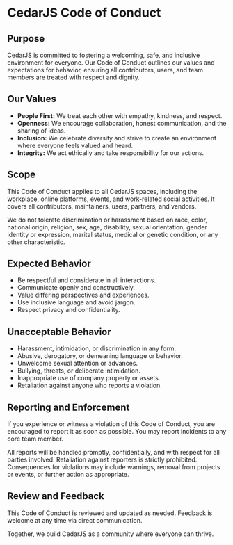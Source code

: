 # CedarJS Code of Conduct

## Purpose

CedarJS is committed to fostering a welcoming, safe, and inclusive environment for everyone. Our Code of Conduct outlines our values and expectations for behavior, ensuring all contributors, users, and team members are treated with respect and dignity.

## Our Values

- **People First:** We treat each other with empathy, kindness, and respect.
- **Openness:** We encourage collaboration, honest communication, and the sharing of ideas.
- **Inclusion:** We celebrate diversity and strive to create an environment where everyone feels valued and heard.
- **Integrity:** We act ethically and take responsibility for our actions.

## Scope

This Code of Conduct applies to all CedarJS spaces, including the workplace, online platforms, events, and work-related social activities. It covers all contributors, maintainers, users, partners, and vendors.

We do not tolerate discrimination or harassment based on race, color, national origin, religion, sex, age, disability, sexual orientation, gender identity or expression, marital status, medical or genetic condition, or any other characteristic.

## Expected Behavior

- Be respectful and considerate in all interactions.
- Communicate openly and constructively.
- Value differing perspectives and experiences.
- Use inclusive language and avoid jargon.
- Respect privacy and confidentiality.

## Unacceptable Behavior

- Harassment, intimidation, or discrimination in any form.
- Abusive, derogatory, or demeaning language or behavior.
- Unwelcome sexual attention or advances.
- Bullying, threats, or deliberate intimidation.
- Inappropriate use of company property or assets.
- Retaliation against anyone who reports a violation.

## Reporting and Enforcement

If you experience or witness a violation of this Code of Conduct, you are encouraged to report it as soon as possible. You may report incidents to any core team member.

All reports will be handled promptly, confidentially, and with respect for all parties involved. Retaliation against reporters is strictly prohibited. Consequences for violations may include warnings, removal from projects or events, or further action as appropriate.

## Review and Feedback

This Code of Conduct is reviewed and updated as needed. Feedback is welcome at any time via direct communication.

Together, we build CedarJS as a community where everyone can thrive.
